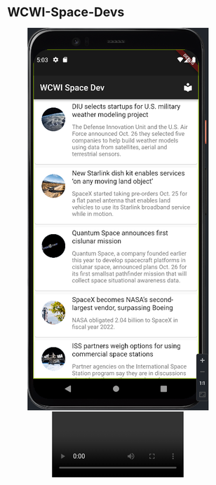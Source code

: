 # WCWI-Space-Devs

<p align="center">
  <img src="https://github.com/daddyjasiu/WCWI-Space-Devs/blob/main/images%20and%20videos/1.png"/>
  <video src="https://github.com/daddyjasiu/WCWI-Space-Devs/blob/main/images%20and%20videos/Record_2022-10-27-16-53-20.gif" alt="animated" />
</p>
